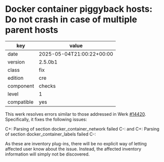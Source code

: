 [//]: # (werk v2)
# Docker container piggyback hosts: Do not crash in case of multiple parent hosts

key        | value
---------- | ---
date       | 2025-05-04T21:00:22+00:00
version    | 2.5.0b1
class      | fix
edition    | cre
component  | checks
level      | 1
compatible | yes

This werk resolves errors similar to those addressed in Werk  [#14420](https://checkmk.com/werk/14420).
Specifically, it fixes the following issues:

C+:
Parsing of section docker_container_network failed
C-:
and
C+:
Parsing of section docker_container_labels failed
C-:

As these are inventory plug-ins, there will be no explicit way of letting affected user know about the issue. Instead, the affected inventory information will simply not be discovered.
